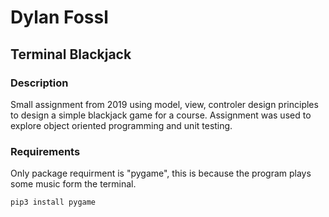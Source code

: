 # Dylan Fossl
## Terminal Blackjack
### Description
Small assignment from 2019 using model, view, controler design principles to design a simple blackjack game for a course. Assignment was used to explore object oriented programming and unit testing.

### Requirements
Only package requirment is "pygame", this is because the program plays some music form the terminal.

    pip3 install pygame

